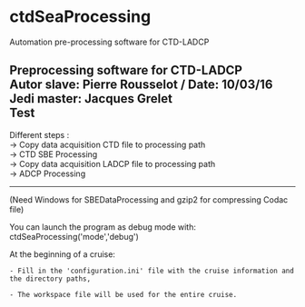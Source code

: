 # ctdSeaProcessing
Automation pre-processing software for CTD-LADCP

 Preprocessing software for CTD-LADCP                                     
 Autor slave: Pierre Rousselot / Date: 10/03/16                           
 Jedi master: Jacques Grelet  
 Test
-----------------------------------------------------------------------

 Different steps :                                                        
 -> Copy data acquisition CTD file to processing path                     
 -> CTD SBE Processing                      
 -> Copy data acquisition LADCP file to processing path                   
 -> ADCP Processing       

-----------------------------------------------------------------------
(Need Windows for SBEDataProcessing and gzip2 for compressing Codac file)   

You can launch the program as debug mode with: ctdSeaProcessing('mode','debug')


At the beginning of a cruise:

	- Fill in the 'configuration.ini' file with the cruise information and the directory paths,

	- The workspace file will be used for the entire cruise.

